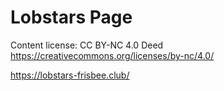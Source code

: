 # Lobstars Page


Content license:  CC BY-NC 4.0 Deed
https://creativecommons.org/licenses/by-nc/4.0/


https://lobstars-frisbee.club/
